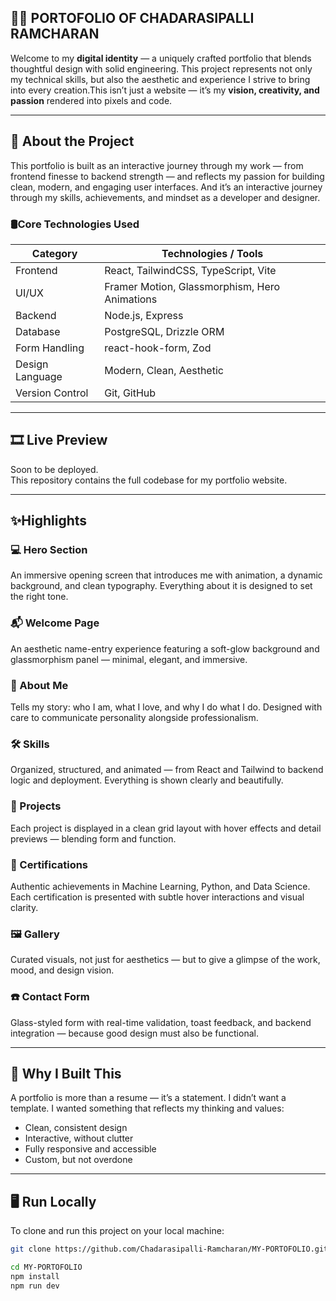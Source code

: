## 👨‍💻 PORTOFOLIO OF CHADARASIPALLI RAMCHARAN

Welcome to my **digital identity** — a uniquely crafted portfolio that blends thoughtful design with solid engineering. This project represents not only my technical skills, but also the aesthetic and experience I strive to bring into every creation.This isn’t just a website — it’s my **vision, creativity, and passion** rendered into pixels and code.

---

## 💼 About the Project

This portfolio is built as an interactive journey through my work — from frontend finesse to backend strength — and reflects my passion for building clean, modern, and engaging user interfaces. And it’s an interactive journey through my skills, achievements, and mindset as a developer and designer.

### 🛢️Core Technologies Used

| Category         | Technologies / Tools                          |
|------------------|-----------------------------------------------|
| Frontend         | React, TailwindCSS, TypeScript, Vite          |
| UI/UX            | Framer Motion, Glassmorphism, Hero Animations |
| Backend          | Node.js, Express                              |
| Database         | PostgreSQL, Drizzle ORM                       |
| Form Handling    | react-hook-form, Zod                          |
| Design Language  | Modern, Clean, Aesthetic                      |
| Version Control  | Git, GitHub                                   |

---

## 🎞️ Live Preview

Soon to be deployed.  
This repository contains the full codebase for my portfolio website.

---

## ✨Highlights

### 💻 Hero Section
An immersive opening screen that introduces me with animation, a dynamic background, and clean typography. Everything about it is designed to set the right tone.

### 📬 Welcome Page
An aesthetic name-entry experience featuring a soft-glow background and glassmorphism panel — minimal, elegant, and immersive.

### 👤 About Me
Tells my story: who I am, what I love, and why I do what I do. Designed with care to communicate personality alongside professionalism.

### 🛠️ Skills
Organized, structured, and animated — from React and Tailwind to backend logic and deployment. Everything is shown clearly and beautifully.

### 📂 Projects
Each project is displayed in a clean grid layout with hover effects and detail previews — blending form and function.

### 🧾 Certifications
Authentic achievements in Machine Learning, Python, and Data Science. Each certification is presented with subtle hover interactions and visual clarity.

### 🖼️ Gallery
Curated visuals, not just for aesthetics — but to give a glimpse of the work, mood, and design vision.

### ☎️ Contact Form
Glass-styled form with real-time validation, toast feedback, and backend integration — because good design must also be functional.

---

## 🎯 Why I Built This

A portfolio is more than a resume — it’s a statement. I didn’t want a template. I wanted something that reflects my thinking and values:

- Clean, consistent design  
- Interactive, without clutter  
- Fully responsive and accessible  
- Custom, but not overdone  

---

## 🖥️ Run Locally

To clone and run this project on your local machine:

```bash
git clone https://github.com/Chadarasipalli-Ramcharan/MY-PORTOFOLIO.git

cd MY-PORTOFOLIO
npm install
npm run dev
